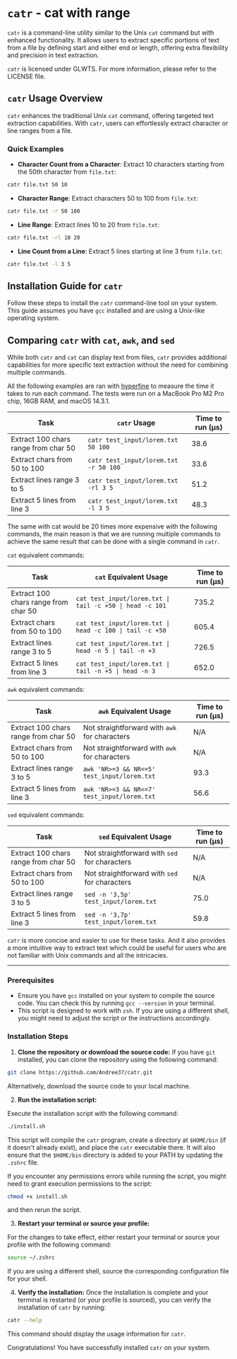 # `catr` - cat with range

`catr` is a command-line utility similar to the Unix `cat` command but with enhanced functionality. It allows users to
extract specific portions of text from a file by defining start and either end or length, offering extra flexibility and
precision in text extraction.

`catr` is licensed under GLWTS. For more information, please refer to the LICENSE file.

## `catr` Usage Overview

`catr` enhances the traditional Unix `cat` command, offering targeted text extraction capabilities. With `catr`, users
can effortlessly extract character or line ranges from a file.

### Quick Examples

- **Character Count from a Character**: Extract 10 characters starting from the 50th character from `file.txt`:

```sh
catr file.txt 50 10
```

- **Character Range**: Extract characters 50 to 100 from `file.txt`:

```sh
catr file.txt -r 50 100
```

- **Line Range**: Extract lines 10 to 20 from `file.txt`:

```sh
catr file.txt -rl 10 20
```

- **Line Count from a Line**: Extract 5 lines starting at line 3 from `file.txt`:

```sh
catr file.txt -l 3 5
```

## Installation Guide for `catr`

Follow these steps to install the `catr` command-line tool on your system. This guide assumes you have `gcc` installed
and are using a Unix-like operating system.

## Comparing `catr` with `cat`, `awk`, and `sed`

While both `catr` and `cat` can display text from files, `catr` provides additional capabilities for more specific text
extraction without the need for combining multiple commands.

All the following examples are ran with [hyperfine](https://github.com/sharkdp/hyperfine) to measure the time it takes
to run each command. The tests were run on a MacBook Pro M2 Pro chip, 16GB RAM, and macOS 14.3.1.

| Task                                 | `catr` Usage                          | Time to run (µs) |
|--------------------------------------|---------------------------------------|------------------| 
| Extract 100 chars range from char 50 | `catr test_input/lorem.txt 50 100`    | 38.6             |
| Extract chars from 50 to 100         | `catr test_input/lorem.txt -r 50 100` | 33.6             |
| Extract lines range 3 to 5           | `catr test_input/lorem.txt -rl 3 5`   | 51.2             |
| Extract 5 lines from line 3          | `catr test_input/lorem.txt -l 3 5`    | 48.3             |

The same with cat would be 20 times more expensive with the following commands, the main reason is that we are running
multiple commands to achieve the same result that can be done with a single command in `catr`.

`cat` equivalent commands:

| Task                                 | `cat` Equivalent Usage                                   | Time to run (µs) |
|--------------------------------------|----------------------------------------------------------|------------------|
| Extract 100 chars range from char 50 | `cat test_input/lorem.txt \| tail -c +50 \| head -c 101` | 735.2            |
| Extract chars from 50 to 100         | `cat test_input/lorem.txt \| head -c 100 \| tail -c +50` | 605.4            |
| Extract lines range 3 to 5           | `cat test_input/lorem.txt \| head -n 5 \| tail -n +3`    | 726.5            |
| Extract 5 lines from line 3          | `cat test_input/lorem.txt \| tail -n +5 \| head -n 3`    | 652.0            |

`awk` equivalent commands:

| Task                                 | `awk` Equivalent Usage                        | Time to run (µs) |
|--------------------------------------|-----------------------------------------------|------------------|
| Extract 100 chars range from char 50 | Not straightforward with `awk` for characters | N/A              |
| Extract chars from 50 to 100         | Not straightforward with `awk` for characters | N/A              |
| Extract lines range 3 to 5           | `awk 'NR>=3 && NR<=5' test_input/lorem.txt`   | 93.3             |
| Extract 5 lines from line 3          | `awk 'NR>=3 && NR<=7' test_input/lorem.txt`   | 56.6             |

`sed` equivalent commands:

| Task                                 | `sed` Equivalent Usage                        | Time to run (µs) |
|--------------------------------------|-----------------------------------------------|------------------|
| Extract 100 chars range from char 50 | Not straightforward with `sed` for characters | N/A              |
| Extract chars from 50 to 100         | Not straightforward with `sed` for characters | N/A              |
| Extract lines range 3 to 5           | `sed -n '3,5p' test_input/lorem.txt`          | 75.0             |
| Extract 5 lines from line 3          | `sed -n '3,7p' test_input/lorem.txt`          | 59.8             |

`catr` is more concise and easier to use for these tasks. And it also provides a more intuitive way to extract text
which could be useful for users who are not familiar with Unix commands and all the intricacies.

---

### Prerequisites

- Ensure you have `gcc` installed on your system to compile the source code. You can check this by
  running `gcc --version` in your terminal.
- This script is designed to work with `zsh`. If you are using a different shell, you might need to adjust the script or
  the instructions accordingly.

### Installation Steps

1. **Clone the repository or download the source code:**
   If you have `git` installed, you can clone the repository using the following command:

```bash
git clone https://github.com/Andree37/catr.git
```

Alternatively, download the source code to your local machine.

2. **Run the installation script:**

Execute the installation script with the following command:

```bash
./install.sh
```

This script will compile the `catr` program, create a directory at `$HOME/bin` (if it doesn't already exist), and place
the `catr` executable there. It will also ensure that the `$HOME/bin` directory is added to your PATH by updating
the `.zshrc` file.

If you encounter any permissions errors while running the script, you might need to grant execution permissions to the
script:

```bash
chmod +x install.sh
```

and then rerun the script.

3. **Restart your terminal or source your profile:**

For the changes to take effect, either restart your terminal or source your profile with the following command:

```bash
source ~/.zshrc
```

If you are using a different shell, source the corresponding configuration file for your shell.

4. **Verify the installation:**
   Once the installation is complete and your terminal is restarted (or your profile is sourced), you can verify the
   installation of `catr` by running:

```bash
catr --help
```

This command should display the usage information for `catr`.

Congratulations! You have successfully installed `catr` on your system.